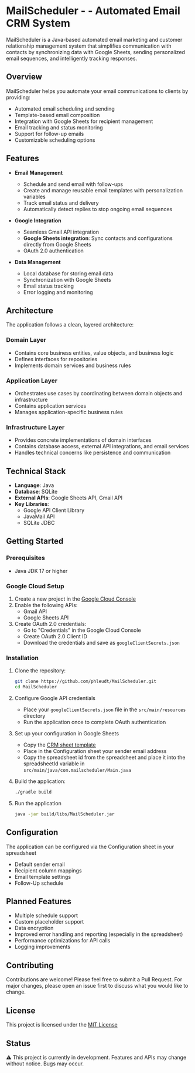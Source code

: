 # MailScheduler - - Automated Email CRM System

MailScheduler is a Java-based automated email marketing and customer relationship management system that simplifies 
communication with contacts by synchronizing data with Google Sheets, sending personalized email sequences, 
and intelligently tracking responses.

## Overview

MailScheduler helps you automate your email communications to clients by providing:
- Automated email scheduling and sending
- Template-based email composition
- Integration with Google Sheets for recipient management
- Email tracking and status monitoring
- Support for follow-up emails
- Customizable scheduling options

## Features

- **Email Management**
    - Schedule and send email with follow-ups
    - Create and manage reusable email templates with personalization variables
    - Track email status and delivery
    - Automatically detect replies to stop ongoing email sequences

- **Google Integration**
    - Seamless Gmail API integration
    - **Google Sheets integration**: Sync contacts and configurations directly from Google Sheets 
    - OAuth 2.0 authentication

- **Data Management**
    - Local database for storing email data
    - Synchronization with Google Sheets
    - Email status tracking
    - Error logging and monitoring

## Architecture

The application follows a clean, layered architecture:

### Domain Layer
- Contains core business entities, value objects, and business logic
- Defines interfaces for repositories
- Implements domain services and business rules

### Application Layer
- Orchestrates use cases by coordinating between domain objects and infrastructure
- Contains application services
- Manages application-specific business rules

### Infrastructure Layer
- Provides concrete implementations of domain interfaces
- Contains database access, external API integrations, and email services
- Handles technical concerns like persistence and communication

## Technical Stack

- **Language**: Java
- **Database**: SQLite
- **External APIs**: Google Sheets API, Gmail API
- **Key Libraries**:
    - Google API Client Library
    - JavaMail API
    - SQLite JDBC

## Getting Started

### Prerequisites
- Java JDK 17 or higher

### Google Cloud Setup

1. Create a new project in the [Google Cloud Console](https://console.cloud.google.com)
2. Enable the following APIs:
    - Gmail API
    - Google Sheets API
3. Create OAuth 2.0 credentials:
    - Go to "Credentials" in the Google Cloud Console
    - Create OAuth 2.0 Client ID
    - Download the credentials and save as `googleClientSecrets.json`

### Installation

1. Clone the repository:
   ```bash
   git clone https://github.com/phleudt/MailScheduler.git
   cd MailScheduler
   ```
2. Configure Google API credentials
    - Place your `googleClientSecrets.json` file in the `src/main/resources` directory
    - Run the application once to complete OAuth authentication

3. Set up your configuration in Google Sheets
   - Copy the [CRM sheet template](https://docs.google.com/spreadsheets/d/1Bw7M84fZXJGnnbdhS3NaAh2CJYo2rpqhT-TIC8KLUxY/template/preview) 
   - Place in the Configuration sheet your sender email address
   - Copy the spreadsheet id from the spreadsheet and place it into the spreadsheetId variable in `src/main/java/com.mailscheduler/Main.java`

4. Build the application:
   ```bash
   ./gradle build
   ```

5. Run the application
   ```bash
   java -jar build/libs/MailScheduler.jar
   ```

## Configuration
The application can be configured via the Configuration sheet in your spreadsheet 
- Default sender email
- Recipient column mappings
- Email template settings
- Follow-Up schedule

## Planned Features
- Multiple schedule support
- Custom placeholder support
- Data encryption
- Improved error handling and reporting (especially in the spreadsheet)
- Performance optimizations for API calls
- Logging improvements

## Contributing
Contributions are welcome! Please feel free to submit a Pull Request. For major changes, please open an issue first to 
discuss what you would like to change.

## License
This project is licensed under the [MIT License](LICENSE.md)

## Status
⚠️ This project is currently in development. Features and APIs may change without notice. Bugs may occur.